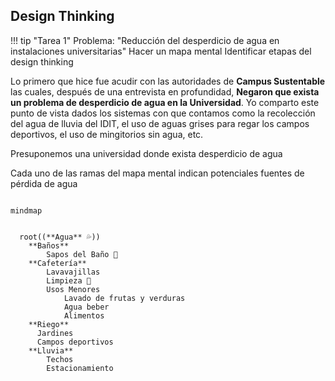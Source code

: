 <script type="module">
  import mermaid from 'https://cdn.jsdelivr.net/npm/mermaid@9.3.0/dist/mermaid.esm.min.mjs';
  import mindmap from 'https://cdn.jsdelivr.net/npm/@mermaid-js/mermaid-mindmap@9.3.0/dist/mermaid-mindmap.esm.min.mjs';
  await mermaid.registerExternalDiagrams([mindmap]);
</script>

## Design Thinking

!!! tip "Tarea 1"
    Problema: "Reducción del desperdicio de agua en instalaciones universitarias"
    Hacer un mapa mental
    Identificar etapas del design thinking

Lo primero que hice fue acudir con las autoridades de **Campus Sustentable** las cuales, después de una entrevista en profundidad, **Negaron que exista un problema de desperdicio de agua en la Universidad**. Yo comparto este punto de vista dados los sistemas con que contamos como la recolección del agua de lluvia del IDIT, el uso de aguas grises para regar los campos deportivos, el uso de mingitorios sin agua, etc. 

Presuponemos una universidad donde exista desperdicio de agua

Cada uno de las ramas del mapa mental indican potenciales fuentes de pérdida de agua



``` mermaid

mindmap


  root((**Agua** 💦))
    **Baños**
        Sapos del Baño 🐸
    **Cafetería**
        Lavavajillas
        Limpieza 🧹
        Usos Menores
            Lavado de frutas y verduras
            Agua beber
            Alimentos
    **Riego**
      Jardines
      Campos deportivos
    **Lluvia**
        Techos
        Estacionamiento
```



